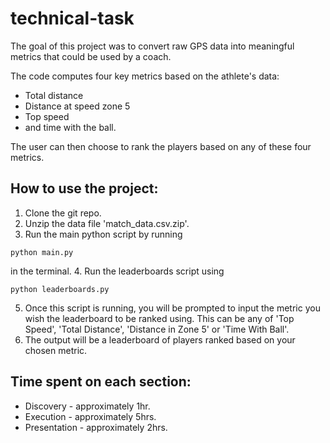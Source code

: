 # technical-task

The goal of this project was to convert raw GPS data into meaningful metrics that could be used by a coach. 

The code computes four key metrics based on the athlete's data:
* Total distance
* Distance at speed zone 5
* Top speed
* and time with the ball.

The user can then choose to rank the players based on any of these four metrics. 

## How to use the project: 

1. Clone the git repo.
2. Unzip the data file 'match_data.csv.zip'. 
3. Run the main python script by running
```
python main.py
```
in the terminal.
4. Run the leaderboards script using 
```
python leaderboards.py
```
5. Once this script is running, you will be prompted to input the metric you wish the leaderboard to be ranked using. This can be any of 'Top Speed', 'Total Distance', 'Distance in Zone 5' or 'Time With Ball'.
6. The output will be a leaderboard of players ranked based on your chosen metric.

## Time spent on each section: 
* Discovery - approximately 1hr.
* Execution - approximately 5hrs.
* Presentation - approximately 2hrs. 
